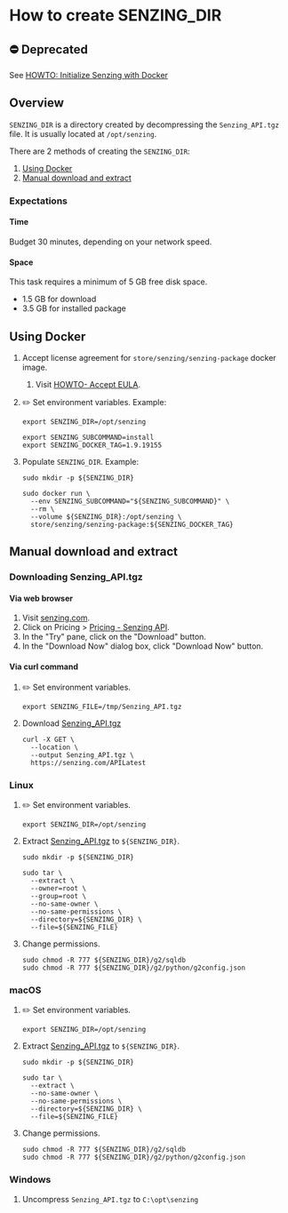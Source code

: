 # How to create SENZING_DIR

## :no_entry: Deprecated

See [HOWTO: Initialize Senzing with Docker](https://github.com/Senzing/knowledge-base/blob/master/HOWTO/initialize-senzing-with-docker.md)

## Overview

`SENZING_DIR` is a directory created by decompressing the `Senzing_API.tgz` file.
It is usually located at `/opt/senzing`.

There are 2 methods of creating the `SENZING_DIR`:

1. [Using Docker](#using-docker)
1. [Manual download and extract](#manual-download-and-extract)

### Expectations

#### Time

Budget 30 minutes, depending on your network speed.

#### Space

This task requires a minimum of 5 GB free disk space.

- 1.5 GB for download
- 3.5 GB for installed package

## Using Docker

1. Accept license agreement for `store/senzing/senzing-package` docker image.
    1. Visit [HOWTO- Accept EULA](accept-eula.md#storesenzingsenzing-package-docker-image).

1. :pencil2: Set environment variables.
   Example:

    ```console
    export SENZING_DIR=/opt/senzing

    export SENZING_SUBCOMMAND=install
    export SENZING_DOCKER_TAG=1.9.19155
    ```

1. Populate `SENZING_DIR`.
   Example:

    ```console
    sudo mkdir -p ${SENZING_DIR}

    sudo docker run \
      --env SENZING_SUBCOMMAND="${SENZING_SUBCOMMAND}" \
      --rm \
      --volume ${SENZING_DIR}:/opt/senzing \
      store/senzing/senzing-package:${SENZING_DOCKER_TAG}
    ```

## Manual download and extract

### Downloading Senzing_API.tgz

#### Via web browser

1. Visit [senzing.com](https://senzing.com/).
1. Click on Pricing > [Pricing - Senzing API](https://senzing.com/pricing/pricing-senzing-api/).
1. In the "Try" pane, click on the "Download" button.
1. In the "Download Now" dialog box, click "Download Now" button.

#### Via curl command

1. :pencil2: Set environment variables.

    ```console
    export SENZING_FILE=/tmp/Senzing_API.tgz
    ```

1. Download [Senzing_API.tgz](https://s3.amazonaws.com/public-read-access/SenzingComDownloads/Senzing_API.tgz)

    ```console
    curl -X GET \
      --location \
      --output Senzing_API.tgz \
      https://senzing.com/APILatest
    ```

### Linux

1. :pencil2: Set environment variables.

    ```console
    export SENZING_DIR=/opt/senzing
    ```

1. Extract [Senzing_API.tgz](https://s3.amazonaws.com/public-read-access/SenzingComDownloads/Senzing_API.tgz)
   to `${SENZING_DIR}`.

    ```console
    sudo mkdir -p ${SENZING_DIR}

    sudo tar \
      --extract \
      --owner=root \
      --group=root \
      --no-same-owner \
      --no-same-permissions \
      --directory=${SENZING_DIR} \
      --file=${SENZING_FILE}
    ```

1. Change permissions.

    ```console
    sudo chmod -R 777 ${SENZING_DIR}/g2/sqldb
    sudo chmod -R 777 ${SENZING_DIR}/g2/python/g2config.json
    ```

### macOS

1. :pencil2: Set environment variables.

    ```console
    export SENZING_DIR=/opt/senzing
    ```

1. Extract [Senzing_API.tgz](https://s3.amazonaws.com/public-read-access/SenzingComDownloads/Senzing_API.tgz)
   to `${SENZING_DIR}`.

    ```console
    sudo mkdir -p ${SENZING_DIR}

    sudo tar \
      --extract \
      --no-same-owner \
      --no-same-permissions \
      --directory=${SENZING_DIR} \
      --file=${SENZING_FILE}
    ```

1. Change permissions.

    ```console
    sudo chmod -R 777 ${SENZING_DIR}/g2/sqldb
    sudo chmod -R 777 ${SENZING_DIR}/g2/python/g2config.json
    ```

### Windows

1. Uncompress `Senzing_API.tgz` to `C:\opt\senzing`
